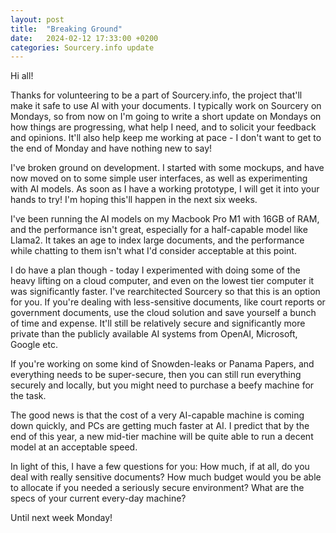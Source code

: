```yaml
---
layout: post
title:  "Breaking Ground"
date:   2024-02-12 17:33:00 +0200
categories: Sourcery.info update
---
```

Hi all!

Thanks for volunteering to be a part of Sourcery.info, the project that'll make it safe to use AI with your documents. I typically work on Sourcery on Mondays, so from now on I'm going to write a short update on Mondays on how things are progressing, what help I need, and to solicit your feedback and opinions. It'll also help keep me working at pace - I don't want to get to the end of Monday and have nothing new to say!

I've broken ground on development. I started with some mockups, and have now moved on to some simple user interfaces, as well as experimenting with AI models. As soon as I have a working prototype, I will get it into your hands to try! I'm hoping this'll happen in the next six weeks.

I've been running the AI models on my Macbook Pro M1 with 16GB of RAM, and the performance isn't great, especially for a half-capable model like Llama2. It takes an age to index large documents, and the performance while chatting to them isn't what I'd consider acceptable at this point. 

I do have a plan though - today I experimented with doing some of the heavy lifting on a cloud computer, and even on the lowest tier computer it was significantly faster. I've rearchitected Sourcery so that this is an option for you. If you're dealing with less-sensitive documents, like court reports or government documents, use the cloud solution and save yourself a bunch of time and expense. It'll still be relatively secure and significantly more private than the publicly available AI systems from OpenAI, Microsoft, Google etc.

If you're working on some kind of Snowden-leaks or Panama Papers, and everything needs to be super-secure, then you can still run everything securely and locally, but you might need to purchase a beefy machine for the task. 

The good news is that the cost of a very AI-capable machine is coming down quickly, and PCs are getting much faster at AI. I predict that by the end of this year, a new mid-tier machine will be quite able to run a decent model at an acceptable speed.

In light of this, I have a few questions for you: 
How much, if at all, do you deal with really sensitive documents?
How much budget would you be able to allocate if you needed a seriously secure environment?
What are the specs of your current every-day machine?

Until next week Monday!